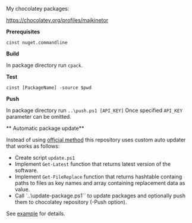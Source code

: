 My chocolatey packages:

https://chocolatey.org/profiles/majkinetor


**Prerequisites**

`cinst nuget.commandline`

**Build**

In package directory run `cpack`.

**Test**

`cinst [PackageName] -source $pwd`

**Push**

In package directory run ``..\push.ps1 [API_KEY]`` Once specified `API_KEY` parameter can be omitted.

** Automatic package update**

Instead of using [official method](https://github.com/chocolatey/choco/wiki/AutomaticPackages) this repository uses custom auto updater that works as follows:

- Create script `update.ps1`
- Implement `Get-Latest` function that returns latest version of the software.
- Implement `Get-FileReplace` function that returns hashtable containg paths to files as key names and array containing replacement data as value.
- Call `..\update-package.ps1`` to update packages and optionally push them to chocolatey repository (-Push option).


See [example](https://github.com/majkinetor/chocolatey/blob/master/copyq/update.ps1) for details.
